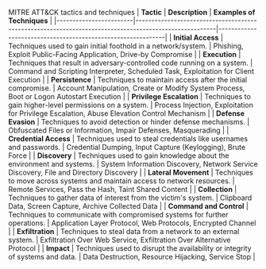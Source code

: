 MITRE ATT&CK tactics and techniques
| **Tactic**            | **Description**                                                                                       | **Examples of Techniques**                                    |
|------------------------|-------------------------------------------------------------------------------------------------------|-------------------------------------------------------------|
| **Initial Access**     | Techniques used to gain initial foothold in a network/system.                                        | Phishing, Exploit Public-Facing Application, Drive-by Compromise |
| **Execution**          | Techniques that result in adversary-controlled code running on a system.                             | Command and Scripting Interpreter, Scheduled Task, Exploitation for Client Execution |
| **Persistence**        | Techniques to maintain access after the initial compromise.                                          | Account Manipulation, Create or Modify System Process, Boot or Logon Autostart Execution |
| **Privilege Escalation** | Techniques to gain higher-level permissions on a system.                                             | Process Injection, Exploitation for Privilege Escalation, Abuse Elevation Control Mechanism |
| **Defense Evasion**    | Techniques to avoid detection or hinder defense mechanisms.                                          | Obfuscated Files or Information, Impair Defenses, Masquerading |
| **Credential Access**  | Techniques used to steal credentials like usernames and passwords.                                   | Credential Dumping, Input Capture (Keylogging), Brute Force |
| **Discovery**          | Techniques used to gain knowledge about the environment and systems.                                 | System Information Discovery, Network Service Discovery, File and Directory Discovery |
| **Lateral Movement**   | Techniques to move across systems and maintain access to network resources.                          | Remote Services, Pass the Hash, Taint Shared Content |
| **Collection**         | Techniques to gather data of interest from the victim's system.                                      | Clipboard Data, Screen Capture, Archive Collected Data |
| **Command and Control** | Techniques to communicate with compromised systems for further operations.                           | Application Layer Protocol, Web Protocols, Encrypted Channel |
| **Exfiltration**       | Techniques to steal data from a network to an external system.                                       | Exfiltration Over Web Service, Exfiltration Over Alternative Protocol |
| **Impact**             | Techniques used to disrupt the availability or integrity of systems and data.                        | Data Destruction, Resource Hijacking, Service Stop |
